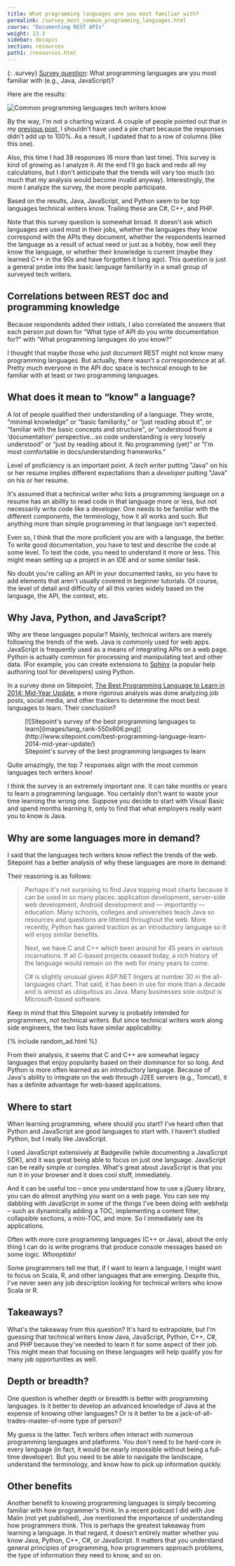 ```yaml
---
title: What programming languages are you most familiar with?
permalink: /survey_most_common_programming_languages.html
course: "Documenting REST APIs"
weight: 13.3
sidebar: docapis
section: resources
path1: /resources.html
---
```


{: .survey}
[Survey question](survey_introduction.html): What programming languages are you most familiar with (e.g., Java, JavaScript)?

Here are the results:

![Common programming languages tech writers know](images/commonlanguages-550x396.png)

By the way, I'm not a charting wizard. A couple of people pointed out that in my [previous post](http://idratherbewriting.com/2014/12/17/the-most-popular-type-of-apis-that-technical-writers-document/), I shouldn't have used a pie chart because the responses didn't add up to 100%. As a result, I updated that to a row of columns (like this one).

Also, this time I had 38 responses (6 more than last time). This survey is kind of growing as I analyze it. At the end I'll go back and redo all my calculations, but I don't anticipate that the trends will vary too much (so much that my analysis would become invalid anyway). Interestingly, the more I analyze the survey, the more people participate.

Based on the results, Java, JavaScript, and Python seem to be top languages technical writers know. Trailing these are C#, C++, and PHP.

Note that this survey question is somewhat broad. It doesn't ask which languages are used most in their jobs, whether the languages they know correspond with the APIs they document, whether the respondents learned the language as a result of actual need or just as a hobby, how well they know the language, or whether their knowledge is current (maybe they learned C++ in the 90s and have forgotten it long ago). This question is just a general probe into the basic language familiarity in a small group of surveyed tech writers.

## Correlations between REST doc and programming knowledge

Because respondents added their initials, I also correlated the answers that each person put down for “What type of API do you write documentation for?" with “What programming languages do you know?"

I thought that maybe those who just document REST might not know many programming languages. But actually, there wasn't a correspondence at all. Pretty much everyone in the API doc space is technical enough to be familiar with at least or two programming languages.

## What does it mean to “know" a language?

A lot of people qualified their understanding of a language. They wrote, “minimal knowledge" or “basic familiarity," or “just reading about it", or “familiar with the basic concepts and structure", or “understood from a ‘documentation' perspective…so code understanding is very loosely understood" or “just by reading about it. No programming (yet)" or “I'm most comfortable in docs/understanding frameworks."

Level of proficiency is an important point. A _tech writer_ putting "Java" on his or her resume implies different expectations than a _developer_ putting "Java" on his or her resume.

It's assumed that a technical writer who lists a programming language on a resume has an ability to read code in that language more or less, but not necessarily write code like a developer. One needs to be familiar with the different components, the terminology, how it all works and such. But anything more than simple programming in that language isn't expected.

Even so, I think that the more proficient you are with a language, the better. To write good documentation, you have to test and describe the code at some level. To test the code, you need to understand it more or less. This might mean setting up a project in an IDE and or some similar task.

No doubt you're calling an API in your documented tasks, so you have to add elements that aren't usually covered in beginner tutorials. Of course, the level of detail and difficulty of all this varies widely based on the language, the API, the context, etc.

## Why Java, Python, and JavaScript?

Why are these languages popular? Mainly, technical writers are merely following the trends of the web. Java is commonly used for web apps. JavaScript is frequently used as a means of integrating APIs on a web page. Python is actually common for processing and manipulating text and other data. (For example, you can create extensions to [Sphinx](http://sphinx-doc.org/) (a popular help authoring tool for developers) using Python.

In a survey done on Sitepoint, [The Best Programming Language to Learn in 2014: Mid-Year Update](http://www.sitepoint.com/best-programming-language-learn-2014-mid-year-update/), a more rigorous analysis was done analyzing job posts, social media, and other trackers to determine the most best languages to learn. Their conclusion?

<figure>[![Sitepoint's survey of the best programming languages to learn](images/lang_rank-550x606.png)](http://www.sitepoint.com/best-programming-language-learn-2014-mid-year-update/)

<figcaption>Sitepoint's survey of the best programming languages to learn</figcaption>

</figure>

Quite amazingly, the top 7 responses align with the most common languages tech writers know!

I think the survey is an extremely important one. It can take months or years to learn a programming language. You certainly don't want to waste your time learning the wrong one. Suppose you decide to start with Visual Basic and spend months learning it, only to find that what employers really want you to know is Java.

## Why are some languages more in demand?

I said that the languages tech writers know reflect the trends of the web. Sitepoint has a better analysis of why these languages are more in demand:

Their reasoning is as follows:

> Perhaps it's not surprising to find Java topping most charts because it can be used in so many places: application development, server-side web development, Android development and — importantly — education. Many schools, colleges and universities teach Java so resources and questions are littered throughout the web. More recently, Python has gained traction as an introductory language so it will enjoy similar benefits.
>
> Next, we have C and C++ which been around for 45 years in various incarnations. If all C-based projects ceased today, a rich history of the language would remain on the web for many years to come.
>
> C# is slightly unusual given ASP.NET lingers at number 30 in the all-languages chart. That said, it has been in use for more than a decade and is almost as ubiquitous as Java. Many businesses sole output is Microsoft-based software.

Keep in mind that this Sitepoint survey is probably intended for programmers, not technical writers. But since technical writers work along side engineers, the two lists have similar applicability.

{% include random_ad.html %}

From their analysis, it seems that C and C++ are somewhat legacy languages that enjoy popularity based on their dominance for so long. And Python is more often learned as an introductory language. Because of Java's ability to integrate on the web through J2EE servers (e.g., Tomcat), it has a definite advantage for web-based applications.

## Where to start

When learning programming, where should you start? I've heard often that Python and JavaScript are good languages to start with. I haven't studied Python, but I really like JavaScript.

I used JavaScript extensively at Badgeville (while documenting a JavaScript SDK), and it was great being able to focus on just one language. JavaScript can be really simple or complex. What's great about JavaScript is that you run it in your browser and it does cool stuff, immediately.

And it can be useful too – once you understand how to use a jQuery library, you can do almost anything you want on a web page. You can see my dabbling with JavaScript in some of the things I've been doing with webhelp – such as dynamically adding a TOC, implementing a content filter, collapsible sections, a mini-TOC, and more. So I immediately see its applications.

Often with more core programming languages (C++ or Java), about the only thing I can do is write programs that produce console messages based on some logic. _Whooptido!_

Some programmers tell me that, if I want to learn a language, I might want to focus on Scala, R, and other languages that are emerging. Despite this, I've never seen any job description looking for technical writers who know Scala or R.

## Takeaways?

What's the takeaway from this question? It's hard to extrapolate, but I'm guessing that technical writers know Java, JavaScript, Python, C++, C#, and PHP because they've needed to learn it for some aspect of their job. This might mean that focusing on these languages will help qualify you for many job opportunities as well.

## Depth or breadth?

One question is whether depth or breadth is better with programming languages. Is it better to develop an advanced knowledge of Java at the expense of knowing other languages? Or is it better to be a jack-of-all-trades-master-of-none type of person?

My guess is the latter. Tech writers often interact with numerous programming languages and platforms. You don't need to be hard-core in every language (in fact, it would be nearly impossible without being a full-time developer). But you need to be able to navigate the landscape, understand the terminology, and know how to pick up information quickly.

## Other benefits

Another benefit to knowing programming languages is simply becoming familiar with how programmer's think. In a recent podcast I did with Joe Malin (not yet published), Joe mentioned the importance of understanding how programmers think. This is perhaps the greatest takeaway from learning a language. In that regard, it doesn't entirely matter whether you know Java, Python, C++, C#, or JavaScript. It matters that you understand general principles of programming, how programmers approach problems, the type of information they need to know, and so on.

